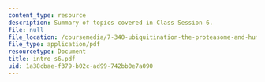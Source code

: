 ```yaml
---
content_type: resource
description: Summary of topics covered in Class Session 6.
file: null
file_location: /coursemedia/7-340-ubiquitination-the-proteasome-and-human-disease-fall-2004/1a38cbaef379b02cad99742bb0e7a090_intro_s6.pdf
file_type: application/pdf
resourcetype: Document
title: intro_s6.pdf
uid: 1a38cbae-f379-b02c-ad99-742bb0e7a090
---
```

